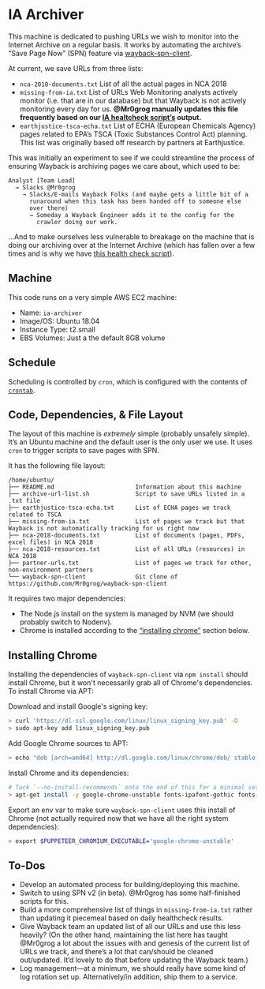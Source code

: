 # IA Archiver

This machine is dedicated to pushing URLs we wish to monitor into the Internet Archive on a regular basis. It works by automating the archive’s “Save Page Now” (SPN) feature via [wayback-spn-client](https://github.com/Mr0grog/wayback-spn-client).

At current, we save URLs from three lists:

- `nca-2018-documents.txt` List of all the actual pages in NCA 2018
- `missing-from-ia.txt` List of URLs Web Monitoring analysts actively monitor (i.e. that are in our database) but that Wayback is not actively monitoring every day for us. **@Mr0grog manually updates this file frequently based on our [IA healtcheck script’s](https://github.com/edgi-govdata-archiving/web-monitoring-processing/blob/master/scripts/ia_healthcheck) output.**
- `earthjustice-tsca-echa.txt` List of ECHA (European Chemicals Agency) pages related to EPA’s TSCA (Toxic Substances Control Act) planning. This list was originally based off research by partners at Earthjustice.

This was initially an experiment to see if we could streamline the process of ensuring Wayback is archiving pages we care about, which used to be:

```
Analyst [Team Lead]
  → Slacks @Mr0grog
    → Slacks/E-mails Wayback Folks (and maybe gets a little bit of a
      runaround when this task has been handed off to someone else
      over there)
      → Someday a Wayback Engineer adds it to the config for the
        crawler doing our work.
```

…And to make ourselves less vulnerable to breakage on the machine that is doing our archiving over at the Internet Archive (which has fallen over a few times and is why we have [this health check script](https://github.com/edgi-govdata-archiving/web-monitoring-processing/blob/master/scripts/ia_healthcheck)).


## Machine

This code runs on a very simple AWS EC2 machine:

- Name: `ia-archiver`
- Image/OS: Ubuntu 18.04
- Instance Type: t2.small
- EBS Volumes: Just a the default 8GB volume


## Schedule

Scheduling is controlled by `cron`, which is configured with the contents of [`crontab`](./crontab).


## Code, Dependencies, & File Layout

The layout of this machine is *extremely* simple (probably unsafely simple). It’s an Ubuntu machine and the default user is the only user we use. It uses `cron` to trigger scripts to save pages with SPN.

It has the following file layout:

```
/home/ubuntu/
├── README.md                       Information about this machine
├── archive-url-list.sh             Script to save URLs listed in a .txt file
├── earthjustice-tsca-echa.txt      List of ECHA pages we track related to TSCA
├── missing-from-ia.txt             List of pages we track but that Wayback is not automatically tracking for us right now
├── nca-2018-documents.txt          List of documents (pages, PDFs, excel files) in NCA 2018
├── nca-2018-resources.txt          List of all URLs (resources) in NCA 2018
├── partner-urls.txt                List of pages we track for other, non-environment partners
└── wayback-spn-client              Git clone of https://github.com/Mr0grog/wayback-spn-client
```

It requires two major dependencies:

- The Node.js install on the system is managed by NVM (we should probably switch to Nodenv).
- Chrome is installed according to the [“installing chrome”](#installing-chrome) section below.


## Installing Chrome

Installing the dependencies of `wayback-spn-client` via `npm install` should install Chrome, but it won't necessarily grab all of Chrome's dependencies. To install Chrome via APT:

Download and install Google's signing key:

```sh
> curl 'https://dl-ssl.google.com/linux/linux_signing_key.pub' -O
> sudo apt-key add linux_signing_key.pub
```

Add Google Chrome sources to APT:

```sh
> echo "deb [arch=amd64] http://dl.google.com/linux/chrome/deb/ stable main" >> /etc/apt/sources.list.d/google.list
```

Install Chrome and its dependencies:

```sh
# Tack `--no-install-recommends` onto the end of this for a minimal setup
> apt-get install -y google-chrome-unstable fonts-ipafont-gothic fonts-wqy-zenhei fonts-thai-tlwg fonts-kacst ttf-freefont
```

Export an env var to make sure `wayback-spn-client` uses this install of Chrome (not actually required now that we have all the right system dependencies):

```sh
> export $PUPPETEER_CHROMIUM_EXECUTABLE='google-chrome-unstable'
```


## To-Dos

- Develop an automated process for building/deploying this machine.
- Switch to using SPN v2 (in beta). @Mr0grog has some half-finished scripts for this.
- Build a more comprehensive list of things in `missing-from-ia.txt` rather than updating it piecemeal based on daily healthcheck results.
- Give Wayback team an updated list of all our URLs and use this less heavily? (On the other hand, maintaining the list here has taught @Mr0grog a lot about the issues with and genesis of the current list of URLs we track, and there’s a lot that can/should be cleaned out/updated. It’d lovely to do that before updating the Wayback team.)
- Log management—at a minimum, we should really have some kind of log rotation set up. Alternatively/in addition, ship them to a service.
